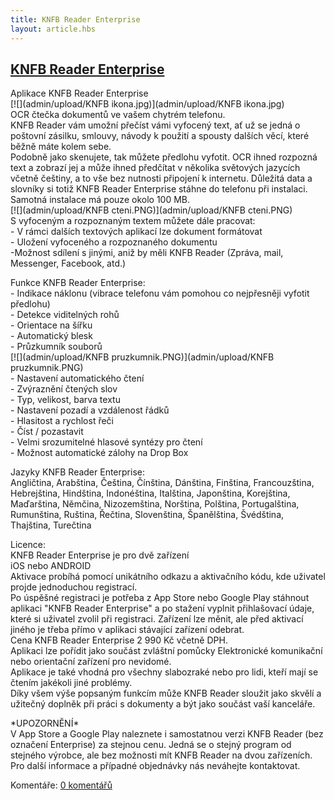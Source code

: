 ```yaml
---
title: KNFB Reader Enterprise
layout: article.hbs
---
```

## [KNFB Reader Enterprise](clanky.php?id=50)

Aplikace KNFB Reader Enterprise  
[![](admin/upload/KNFB ikona.jpg)](admin/upload/KNFB ikona.jpg)  
OCR čtečka dokumentů ve vašem chytrém telefonu.  
KNFB Reader vám umožní přečíst vámi vyfocený text, ať už se jedná o poštovní zásilku, smlouvy, návody k použití a spousty dalších věcí, které běžně máte kolem sebe.  
Podobně jako skenujete, tak můžete předlohu vyfotit. OCR ihned rozpozná text a zobrazí jej a může ihned předčítat v několika světových jazycích včetně češtiny, a to vše bez nutnosti připojení k internetu. Důležitá data a slovníky si totiž KNFB Reader Enterprise stáhne do telefonu při instalaci. Samotná instalace má pouze okolo 100 MB.  
[![](admin/upload/KNFB cteni.PNG)](admin/upload/KNFB cteni.PNG)    
S vyfoceným a rozpoznaným textem můžete dále pracovat:  
\- V rámci dalších textových aplikací lze dokument formátovat  
\- Uložení vyfoceného a rozpoznaného dokumentu  
-Možnost sdílení s jinými, aniž by měli KNFB Reader (Zpráva, mail, Messenger, Facebook, atd.)  
  
Funkce KNFB Reader Enterprise:  
\- Indikace náklonu (vibrace telefonu vám pomohou co nejpřesněji vyfotit předlohu)  
\- Detekce viditelných rohů  
\- Orientace na šířku  
\- Automatický blesk  
\- Průzkumník souborů  
[![](admin/upload/KNFB pruzkumnik.PNG)](admin/upload/KNFB pruzkumnik.PNG)    
\- Nastavení automatického čtení  
\- Zvýraznění čtených slov  
\- Typ, velikost, barva textu  
\- Nastavení pozadí a vzdálenost řádků  
\- Hlasitost a rychlost řeči  
\- Číst / pozastavit  
\- Velmi srozumitelné hlasové syntézy pro čtení  
\- Možnost automatické zálohy na Drop Box  
  
Jazyky KNFB Reader Enterprise:  
Angličtina, Arabština, Čeština, Čínština, Dánština, Finština, Francouzština, Hebrejština, Hindština, Indonéština, Italština, Japonština, Korejština, Maďarština, Němčina, Nizozemština, Norština, Polština, Portugalština, Rumunština, Ruština, Řečtina, Slovenština, Španělština, Švédština, Thajština, Turečtina  
  
Licence:  
KNFB Reader Enterprise je pro dvě zařízení  
iOS nebo ANDROID  
Aktivace probíhá pomocí unikátního odkazu a aktivačního kódu, kde uživatel projde jednoduchou registrací.  
Po úspěšné registraci je potřeba z App Store nebo Google Play stáhnout aplikaci "KNFB Reader Enterprise" a po stažení vyplnit přihlašovací údaje, které si uživatel zvolil při registraci. Zařízení lze měnit, ale před aktivací jiného je třeba přímo v aplikaci stávající zařízení odebrat.  
Cena KNFB Reader Enterprise 2 990 Kč včetně DPH.  
Aplikaci lze pořídit jako součást zvláštní pomůcky Elektronické komunikační nebo orientační zařízení pro nevidomé.  
Aplikace je také vhodná pro všechny slabozraké nebo pro lidi, kteří mají se čtením jakékoli jiné problémy.  
Díky všem výše popsaným funkcím může KNFB Reader sloužit jako skvělí a užitečný doplněk při práci s dokumenty a být jako součást vaší kanceláře.  
  
\*UPOZORNĚNÍ\*  
V App Store a Google Play naleznete i samostatnou verzi KNFB Reader (bez označení Enterprise) za stejnou cenu. Jedná se o stejný program od stejného výrobce, ale bez možnosti mít KNFB Reader na dvou zařízeních.  
Pro další informace a případné objednávky nás neváhejte kontaktovat.

  

Komentáře: [0 komentářů](komentare.php?typ2=1&id=50)